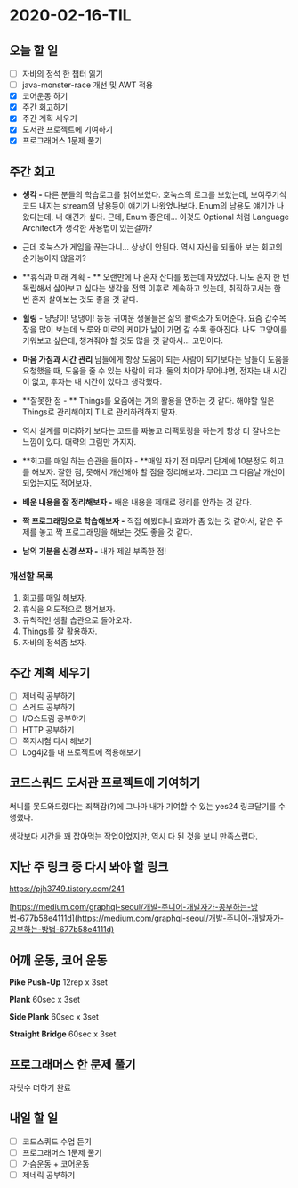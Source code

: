 # 2020-02-16-TIL

## 오늘 할 일

- [ ] 자바의 정석 한 챕터 읽기
- [ ] java-monster-race 개선 및 AWT 적용
- [x] 코어운동 하기
- [x] 주간 회고하기
- [x] 주간 계획 세우기
- [x] 도서관 프로젝트에 기여하기
- [x] 프로그래머스 1문제 풀기

## 주간 회고

- **생각 -** 다른 분들의 학습로그를 읽어보았다. 호눅스의 로그를 보았는데, 보여주기식 코드 내지는 stream의 남용등이 얘기가 나왔었나보다. Enum의 남용도 얘기가 나왔다는데, 내 얘긴가 싶다. 근데, Enum 좋은데... 이것도 Optional 처럼 Language Architect가 생각한 사용법이 있는걸까?
- 근데 호눅스가 게임을 끊는다니... 상상이 안된다. 역시 자신을 되돌아 보는 회고의 순기능이지 않을까?
- **휴식과 미래 계획 - ** 오랜만에 나 혼자 산다를 봤는데 재밌었다. 나도 혼자 한 번 독립해서 살아보고 싶다는 생각을 전역 이후로 계속하고 있는데, 취직하고서는 한 번 혼자 살아보는 것도 좋을 것 같다.
- **힐링** -  냥냥이! 댕댕이! 등등 귀여운 생물들은 삶의 활력소가 되어준다. 요즘 갑수목장을 많이 보는데 노루와 미로의 케미가 날이 가면 갈 수록 좋아진다. 나도 고양이를 키워보고 싶은데, 챙겨줘야 할 것도 많을 것 같아서... 고민이다.
- **마음 가짐과 시간 관리** 남들에게 항상 도움이 되는 사람이 되기보다는 남들이 도움을 요청했을 때, 도움을 줄 수 있는 사람이 되자. 둘의 차이가 무어냐면, 전자는 내 시간이 없고, 후자는 내 시간이 있다고 생각했다.
- **잘못한 점 - ** Things를 요즘에는 거의 활용을 안하는 것 같다. 해야할 일은 Things로 관리해야지 TIL로 관리하려하지 말자.
- 역시 설계를 미리하기 보다는 코드를 짜놓고 리팩토링을 하는게 항상 더 잘나오는 느낌이 있다. 대략의 그림만 가지자.
- **회고를 매일 하는 습관을 들이자 - **매일 자기 전 마무리 단계에 10분정도 회고를 해보자. 잘한 점, 못해서 개선해야 할 점을 정리해보자. 그리고 그 다음날 개선이 되었는지도 적어보자.

- **배운 내용을 잘 정리해보자 -** 배운 내용을 제대로 정리를 안하는 것 같다.
- **짝 프로그래밍으로 학습해보자 -** 직접 해봤더니 효과가 좀 있는 것 같아서, 같은 주제를 놓고 짝 프로그래밍을 해보는 것도 좋을 것 같다.
- **남의 기분을 신경 쓰자 -** 내가 제일 부족한 점!

### 개선할 목록

1. 회고를 매일 해보자.
2. 휴식을 의도적으로 챙겨보자.
3. 규칙적인 생활 습관으로 돌아오자.
4. Things를 잘 활용하자.
5. 자바의 정석좀 보자.

## 주간 계획 세우기

- [ ] 제네릭 공부하기
- [ ] 스레드 공부하기
- [ ] I/O스트림 공부하기
- [ ] HTTP 공부하기
- [ ] 쪽지시험 다시 해보기
- [ ] Log4j2를 내 프로젝트에 적용해보기

## 코드스쿼드 도서관 프로젝트에 기여하기

써니를 못도와드렸다는 죄책감(?)에 그나마 내가 기여할 수 있는 yes24 링크달기를 수행했다.

생각보다 시간을 꽤 잡아먹는 작업이었지만, 역시 다 된 것을 보니 만족스럽다.

## 지난 주 링크 중 다시 봐야 할 링크

https://pjh3749.tistory.com/241

[https://medium.com/graphql-seoul/개발-주니어-개발자가-공부하는-방법-677b58e4111d](https://medium.com/graphql-seoul/개발-주니어-개발자가-공부하는-방법-677b58e4111d)

## 어깨 운동, 코어 운동

**Pike Push-Up** 12rep x 3set

**Plank** 60sec x 3set

**Side Plank** 60sec x 3set

**Straight Bridge** 60sec x 3set

## 프로그래머스 한 문제 풀기

자릿수 더하기 완료

## 내일 할 일

- [ ] 코드스쿼드 수업 듣기
- [ ] 프로그래머스 1문제 풀기
- [ ] 가슴운동 + 코어운동
- [ ] 제네릭 공부하기